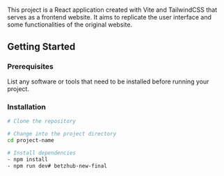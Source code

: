 # 

This project is a React application created with Vite and TailwindCSS that serves as a frontend website. It aims to replicate the user interface and some functionalities of the original website.



## Getting Started

### Prerequisites

List any software or tools that need to be installed before running your project.

### Installation

```bash
# Clone the repository

# Change into the project directory
cd project-name

# Install dependencies
- npm install
- npm run dev# betzhub-new-final
